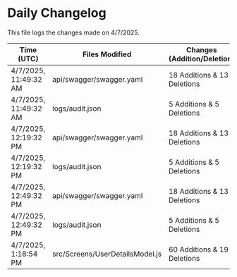 # Daily Changelog

This file logs the changes made on 4/7/2025.

| Time (UTC)             | Files Modified                    | Changes (Addition/Deletion) |
|------------------------|-----------------------------------|-----------------------------|
| 4/7/2025, 11:49:32 AM | api/swagger/swagger.yaml | 18 Additions & 13 Deletions |
| 4/7/2025, 11:49:32 AM | logs/audit.json | 5 Additions & 5 Deletions |
| 4/7/2025, 12:19:32 PM | api/swagger/swagger.yaml | 18 Additions & 13 Deletions|
| 4/7/2025, 12:19:32 PM | logs/audit.json | 5 Additions & 5 Deletions|
| 4/7/2025, 12:49:32 PM | api/swagger/swagger.yaml | 18 Additions & 13 Deletions|
| 4/7/2025, 12:49:32 PM | logs/audit.json | 5 Additions & 5 Deletions|
| 4/7/2025, 1:18:54 PM | src/Screens/UserDetailsModel.js | 60 Additions & 19 Deletions|
